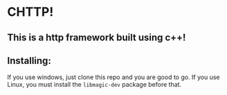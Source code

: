 # CHTTP!
## This is a http framework built using c++!

## Installing:
If you use windows, just clone this repo and you are good to go. If you use Linux, you must install the ```libmagic-dev``` package before that.
